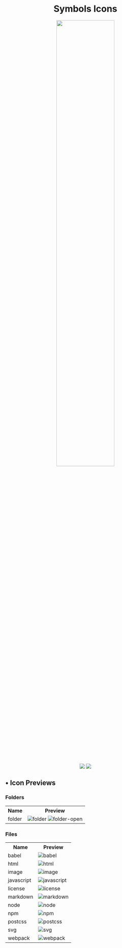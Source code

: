 <div align="center">
 <h1>Symbols Icons</h1>
 <img src="https://raw.githubusercontent.com/sebastianjnuwu/acode-plugins/dev/packages/symbols-icons/icon.png" width="60%" />
</div>

<div align="center"> 
  <img src="https://img.shields.io/badge/License-Apache%202.0-black.svg"/>
  <img src="https://img.shields.io/badge/Latest%20version-V1.0.0-black"/>
</div>

<h2>• Icon Previews</h2>

<h3> Folders </h3>
<table>
  <tr>
    <th>Name</th>
    <th>Preview</th>
  </tr>
  <tr>
    <td>folder</td>
    <td><img src="https://raw.githubusercontent.com/sebastianjnuwu/acode-plugins/dev/packages/symbols-icons/icons/folders/folder.svg" alt="folder"/> <img src="https://raw.githubusercontent.com/sebastianjnuwu/acode-plugins/dev/packages/symbols-icons/icons/folders/folder-open.svg" alt="folder-open"/></td>
  </tr>
</table>

<h3> Files </h3>
<table>
  <tr>
    <th>Name</th>
    <th>Preview</th>
  </tr>
  <tr>
    <td>babel</td>
    <td><img src="https://raw.githubusercontent.com/sebastianjnuwu/acode-plugins/dev/packages/symbols-icons/icons/files/babel.svg" alt="babel"/></td>
  </tr>
  <tr>
    <td>html</td>
    <td><img src="https://raw.githubusercontent.com/sebastianjnuwu/acode-plugins/dev/packages/symbols-icons/icons/files/code-orange.svg" alt="html"/></td>
  </tr>
  <tr>
    <td>image</td>
    <td><img src="https://raw.githubusercontent.com/sebastianjnuwu/acode-plugins/dev/packages/symbols-icons/icons/files/image.svg" alt="image"/></td>
  </tr>
  <tr>
    <td>javascript</td>
    <td><img src="https://raw.githubusercontent.com/sebastianjnuwu/acode-plugins/dev/packages/symbols-icons/icons/files/js.svg" alt="javascript"/></td>
  </tr>
  <tr>
    <td>license</td>
    <td><img src="https://raw.githubusercontent.com/sebastianjnuwu/acode-plugins/dev/packages/symbols-icons/icons/files/license.svg" alt="license"/></td>
  </tr>
  <tr>
    <td>markdown</td>
    <td><img src="https://raw.githubusercontent.com/sebastianjnuwu/acode-plugins/dev/packages/symbols-icons/icons/files/markdown.svg" alt="markdown"/></td>
  </tr>
  <tr>
    <td>node</td>
    <td><img src="https://raw.githubusercontent.com/sebastianjnuwu/acode-plugins/dev/packages/symbols-icons/icons/files/node.svg" alt="node"/></td>
  </tr>
  <tr>
    <td>npm</td>
    <td><img src="https://raw.githubusercontent.com/sebastianjnuwu/acode-plugins/dev/packages/symbols-icons/icons/files/npm.svg" alt="npm"/></td>
  </tr>
  <tr>
    <td>postcss</td>
    <td><img src="https://raw.githubusercontent.com/sebastianjnuwu/acode-plugins/dev/packages/symbols-icons/icons/files/postcss.svg" alt="postcss"/></td>
  </tr>
  <tr>
    <td>svg</td>
    <td><img src="https://raw.githubusercontent.com/sebastianjnuwu/acode-plugins/dev/packages/symbols-icons/icons/files/svg.svg" alt="svg"/></td>
  </tr>
  <tr>
    <td>webpack</td>
    <td><img src="https://raw.githubusercontent.com/sebastianjnuwu/acode-plugins/dev/packages/symbols-icons/icons/files/webpack.svg" alt="webpack"/></td>
  </tr>
</table>
